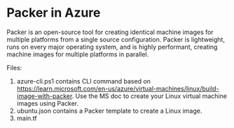 # Packer in Azure
Packer is an open-source tool for creating identical machine images for multiple platforms from a single source configuration. Packer is lightweight, runs on every major operating system, and is highly performant, creating machine images for multiple platforms in parallel.

Files:
1. azure-cli.ps1 contains CLI command based on https://learn.microsoft.com/en-us/azure/virtual-machines/linux/build-image-with-packer. Use the MS doc to create your Linux virtual machine images using Packer.
2. ubuntu.json contains a Packer template to create a Linux image.
3. main.tf

